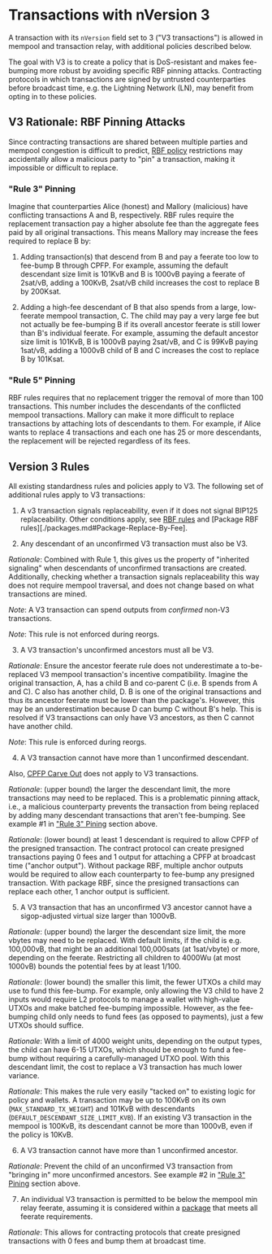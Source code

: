 # Transactions with nVersion 3

A transaction with its `nVersion` field set to 3 ("V3 transactions") is allowed in mempool and
transaction relay, with additional policies described below.

The goal with V3 is to create a policy that is DoS-resistant and makes fee-bumping more robust by
avoiding specific RBF pinning attacks. Contracting protocols in which transactions are signed by
untrusted counterparties before broadcast time, e.g. the Lightning Network (LN), may benefit from
opting in to these policies.

## V3 Rationale: RBF Pinning Attacks

Since contracting transactions are shared between multiple parties and mempool congestion is
difficult to predict, [RBF policy](./mempool-replacements.md) restrictions may accidentally allow a
malicious party to "pin" a transaction, making it impossible or difficult to replace.

### "Rule 3" Pinning

Imagine that counterparties Alice (honest) and Mallory (malicious) have conflicting transactions A
and B, respectively.  RBF rules require the replacement transaction pay a higher absolute fee than
the aggregate fees paid by all original transactions. This means Mallory may increase the fees
required to replace B by:

1. Adding transaction(s) that descend from B and pay a feerate too low to fee-bump B through CPFP.
   For example, assuming the default descendant size limit is 101KvB and B is 1000vB paying a
feerate of 2sat/vB, adding a 100KvB, 2sat/vB child increases the cost to replace B by 200Ksat.

2. Adding a high-fee descendant of B that also spends from a large, low-feerate mempool transaction,
   C. The child may pay a very large fee but not actually be fee-bumping B if its overall ancestor
feerate is still lower than B's individual feerate. For example, assuming the default ancestor size
limit is 101KvB, B is 1000vB paying 2sat/vB, and C is 99KvB paying 1sat/vB, adding a 1000vB child of
B and C increases the cost to replace B by 101Ksat.

### "Rule 5" Pinning

RBF rules requires that no replacement trigger the removal of more than 100 transactions. This
number includes the descendants of the conflicted mempool transactions. Mallory can make it more
difficult to replace transactions by attaching lots of descendants to them. For example, if Alice
wants to replace 4 transactions and each one has 25 or more descendants, the replacement will be
rejected regardless of its fees.

## Version 3 Rules

All existing standardness rules and policies apply to V3. The following set of additional
rules apply to V3 transactions:

1. A v3 transaction signals replaceability, even if it does not signal BIP125 replaceability. Other
   conditions apply, see [RBF rules](./mempool-replacements.md) and [Package RBF
rules][./packages.md#Package-Replace-By-Fee].

2. Any descendant of an unconfirmed V3 transaction must also be V3.

*Rationale*: Combined with Rule 1, this gives us the property of "inherited signaling" when
descendants of unconfirmed transactions are created. Additionally, checking whether a transaction
signals replaceability this way does not require mempool traversal, and does not change based on
what transactions are mined.

*Note*: A V3 transaction can spend outputs from *confirmed* non-V3 transactions.

*Note*: This rule is not enforced during reorgs.

3. A V3 transaction's unconfirmed ancestors must all be V3.

*Rationale*: Ensure the ancestor feerate rule does not underestimate a to-be-replaced V3 mempool
transaction's incentive compatibility. Imagine the original transaction, A, has a child B and
co-parent C (i.e. B spends from A and C). C also has another child, D. B is one of the original
transactions and thus its ancestor feerate must be lower than the package's. However, this may be an
underestimation because D can bump C without B's help. This is resolved if V3 transactions can only
have V3 ancestors, as then C cannot have another child.

*Note*: This rule is enforced during reorgs.

4. A V3 transaction cannot have more than 1 unconfirmed descendant.

Also, [CPFP Carve Out](./mempool-limits.md#CPFP-Carve-Out) does not apply to V3 transactions.

*Rationale*: (upper bound) the larger the descendant limit, the more transactions may need to be
replaced. This is a problematic pinning attack, i.e., a malicious counterparty prevents the
transaction from being replaced by adding many descendant transactions that aren't fee-bumping.
See example #1 in ["Rule 3" Pining](#Rule-3-Pinning) section above.

*Rationale*: (lower bound) at least 1 descendant is required to allow CPFP of the presigned
transaction. The contract protocol can create presigned transactions paying 0 fees and 1 output for
attaching a CPFP at broadcast time ("anchor output"). Without package RBF, multiple anchor outputs
would be required to allow each counterparty to fee-bump any presigned transaction. With package
RBF, since the presigned transactions can replace each other, 1 anchor output is sufficient.

5. A V3 transaction that has an unconfirmed V3 ancestor cannot have a sigop-adjusted virtual size
   larger than 1000vB.

*Rationale*: (upper bound) the larger the descendant size limit, the more vbytes may need to be
replaced. With default limits, if the child is e.g. 100,000vB, that might be an additional
100,000sats (at 1sat/vbyte) or more, depending on the feerate. Restricting all children to 4000Wu
(at most 1000vB) bounds the potential fees by at least 1/100.

*Rationale*: (lower bound) the smaller this limit, the fewer UTXOs a child may use to fund this
fee-bump. For example, only allowing the V3 child to have 2 inputs would require L2 protocols to
manage a wallet with high-value UTXOs and make batched fee-bumping impossible. However, as the
fee-bumping child only needs to fund fees (as opposed to payments), just a few UTXOs should suffice.

*Rationale*: With a limit of 4000 weight units, depending on the output types, the child can have
6-15 UTXOs, which should be enough to fund a fee-bump without requiring a carefully-managed UTXO
pool. With this descendant limit, the cost to replace a V3 transaction has much lower variance.

*Rationale*: This makes the rule very easily "tacked on" to existing logic for policy and wallets.
A transaction may be up to 100KvB on its own (`MAX_STANDARD_TX_WEIGHT`) and 101KvB with descendants
(`DEFAULT_DESCENDANT_SIZE_LIMIT_KVB`). If an existing V3 transaction in the mempool is 100KvB, its
descendant cannot be more than 1000vB, even if the policy is 10KvB.

6. A V3 transaction cannot have more than 1 unconfirmed ancestor.

*Rationale*: Prevent the child of an unconfirmed V3 transaction from "bringing in" more unconfirmed
ancestors. See example #2 in ["Rule 3" Pining](#Rule-3-Pinning) section above.

7. An individual V3 transaction is permitted to be below the mempool min relay feerate, assuming it
   is considered within a [package](./packages.md#Package-Feerate) that meets all feerate requirements.

*Rationale*: This allows for contracting protocols that create presigned transactions
with 0 fees and bump them at broadcast time.

